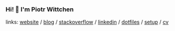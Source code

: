 ### Hi! 👋 I'm Piotr Wittchen

links: [website](https://wittchen.io/) / [blog](https://wittchen.io/posts) / [stackoverflow](https://stackoverflow.com/users/1150795/piotr-wittchen) / [linkedin](https://www.linkedin.com/in/pwittchen/) / [dotfiles](https://github.com/pwittchen/dotfiles) / [setup](https://wittchen.io/setup/) / [cv](https://github.com/pwittchen/cv/blob/master/piotr_wittchen_cv.pdf) 
